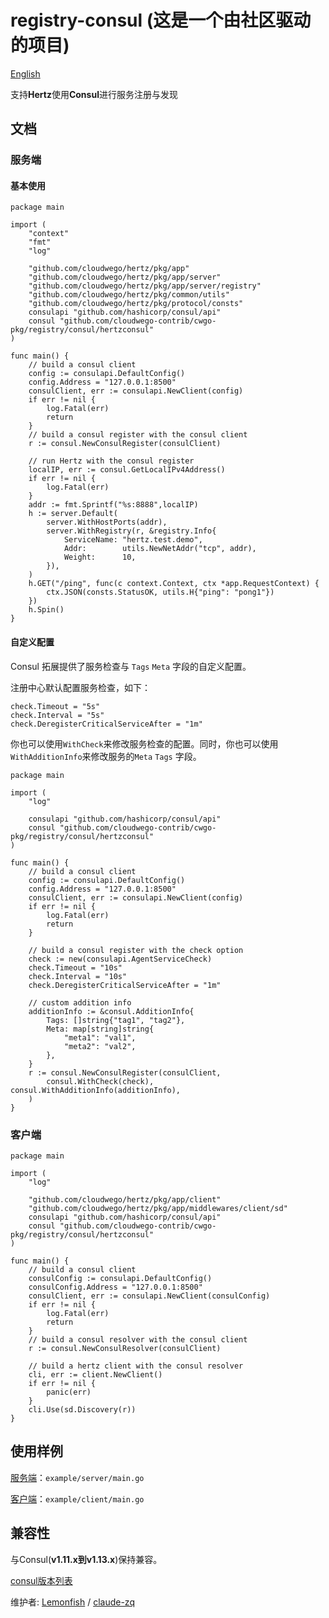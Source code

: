 # registry-consul (这是一个由社区驱动的项目)

[English](README.md)

支持**Hertz**使用**Consul**进行服务注册与发现

## 文档

### 服务端

#### 基本使用

```golang
package main

import (
	"context"
	"fmt"
	"log"

	"github.com/cloudwego/hertz/pkg/app"
	"github.com/cloudwego/hertz/pkg/app/server"
	"github.com/cloudwego/hertz/pkg/app/server/registry"
	"github.com/cloudwego/hertz/pkg/common/utils"
	"github.com/cloudwego/hertz/pkg/protocol/consts"
	consulapi "github.com/hashicorp/consul/api"
	consul "github.com/cloudwego-contrib/cwgo-pkg/registry/consul/hertzconsul"
)

func main() {
	// build a consul client
	config := consulapi.DefaultConfig()
	config.Address = "127.0.0.1:8500"
	consulClient, err := consulapi.NewClient(config)
	if err != nil {
		log.Fatal(err)
		return
	}
	// build a consul register with the consul client
	r := consul.NewConsulRegister(consulClient)

	// run Hertz with the consul register
	localIP, err := consul.GetLocalIPv4Address()
	if err != nil {
		log.Fatal(err)
	}
	addr := fmt.Sprintf("%s:8888",localIP)
	h := server.Default(
		server.WithHostPorts(addr),
		server.WithRegistry(r, &registry.Info{
			ServiceName: "hertz.test.demo",
			Addr:        utils.NewNetAddr("tcp", addr),
			Weight:      10,
		}),
	)
	h.GET("/ping", func(c context.Context, ctx *app.RequestContext) {
		ctx.JSON(consts.StatusOK, utils.H{"ping": "pong1"})
	})
	h.Spin()
}
```

#### 自定义配置

Consul 拓展提供了服务检查与 `Tags` `Meta` 字段的自定义配置。

注册中心默认配置服务检查，如下：

```
check.Timeout = "5s"
check.Interval = "5s"
check.DeregisterCriticalServiceAfter = "1m"
```

你也可以使用`WithCheck`来修改服务检查的配置。同时，你也可以使用`WithAdditionInfo`来修改服务的`Meta` `Tags` 字段。

```golang
package main

import (
	"log"

	consulapi "github.com/hashicorp/consul/api"
	consul "github.com/cloudwego-contrib/cwgo-pkg/registry/consul/hertzconsul"
)

func main() {
	// build a consul client
	config := consulapi.DefaultConfig()
	config.Address = "127.0.0.1:8500"
	consulClient, err := consulapi.NewClient(config)
	if err != nil {
		log.Fatal(err)
		return
	}

	// build a consul register with the check option
	check := new(consulapi.AgentServiceCheck)
	check.Timeout = "10s"
	check.Interval = "10s"
	check.DeregisterCriticalServiceAfter = "1m"
	
	// custom addition info
	additionInfo := &consul.AdditionInfo{
		Tags: []string{"tag1", "tag2"},
		Meta: map[string]string{
			"meta1": "val1",
			"meta2": "val2",
		},
	}
	r := consul.NewConsulRegister(consulClient,
		consul.WithCheck(check), consul.WithAdditionInfo(additionInfo),
	)
}
```

### 客户端

```golang
package main

import (
	"log"

	"github.com/cloudwego/hertz/pkg/app/client"
	"github.com/cloudwego/hertz/pkg/app/middlewares/client/sd"
	consulapi "github.com/hashicorp/consul/api"
	consul "github.com/cloudwego-contrib/cwgo-pkg/registry/consul/hertzconsul"
)

func main() {
	// build a consul client
	consulConfig := consulapi.DefaultConfig()
	consulConfig.Address = "127.0.0.1:8500"
	consulClient, err := consulapi.NewClient(consulConfig)
	if err != nil {
		log.Fatal(err)
		return
	}
	// build a consul resolver with the consul client
	r := consul.NewConsulResolver(consulClient)

	// build a hertz client with the consul resolver
	cli, err := client.NewClient()
	if err != nil {
		panic(err)
	}
	cli.Use(sd.Discovery(r))
}
```

## 使用样例

[服务端](example/basic/server/main.go)：`example/server/main.go`

[客户端](example/basic/client/main.go)：`example/client/main.go`

## 兼容性

与Consul(**v1.11.x到v1.13.x**)保持兼容。

[consul版本列表](https://releases.hashicorp.com/consul)

维护者: [Lemonfish](https://github.com/LemonFish873310466) / [claude-zq](https://github.com/Claude-Zq)